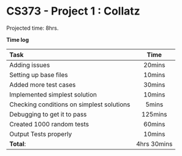 # CS373 - Project 1 : Collatz

Projected time: 8hrs. 

__Time log__

| Task | Time |
|:------|:------:|
| Adding issues | 20mins |
| Setting up base files | 10mins | 
| Added more test cases | 30mins | 
| Implemented simplest solution | 10mins | 
| Checking conditions on simplest solutions | 5mins | 
| Debugging to get it to pass | 125mins | 
| Created 1000 random tests | 60mins | 
| Output Tests properly | 10mins | 
| __Total__: | 4hrs 30mins | 

